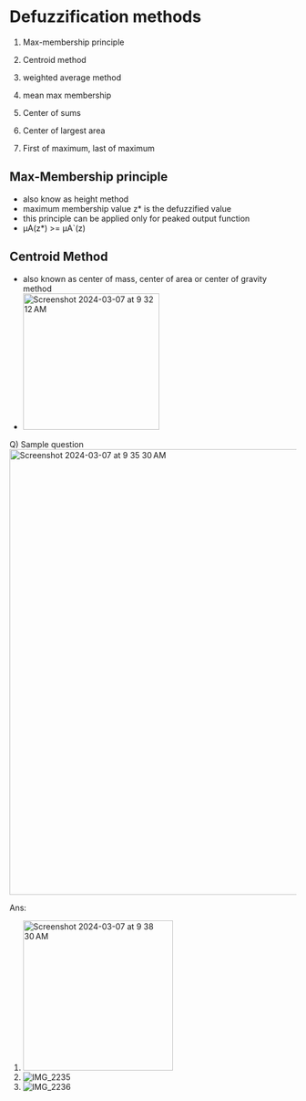   
# Defuzzification methods

1.  Max-membership principle
    
2.  Centroid method
    
3.  weighted average method
    
4.  mean max membership
    
5.  Center of sums
    
6.  Center of largest area
    
7.  First of maximum, last of maximum


## Max-Membership principle 
- also know as height method
- maximum membership value z* is the defuzzified value
- this principle can be applied only for peaked output function
- μA​(z*) >= μA​`(z) 

## Centroid Method
- also known as center of mass, center of area or center of gravity method
- <img width="239" alt="Screenshot 2024-03-07 at 9 32 12 AM" src="https://github.com/farisbasha/softcomputing/assets/72191505/8a505b05-f2d9-4b55-899f-560a76da8809">

Q) Sample question
<img width="781" alt="Screenshot 2024-03-07 at 9 35 30 AM" src="https://github.com/farisbasha/softcomputing/assets/72191505/aa0c056c-cf86-4772-81fa-a2bc603b26bc">

Ans: 
1. <img width="263" alt="Screenshot 2024-03-07 at 9 38 30 AM" src="https://github.com/farisbasha/softcomputing/assets/72191505/7c6cc2d5-303d-4ef2-b2c3-e320809dbdf8">
2. ![IMG_2235](https://github.com/farisbasha/softcomputing/assets/72191505/f5276f57-c361-4289-8279-e5296a3e8a62)
3. ![IMG_2236](https://github.com/farisbasha/softcomputing/assets/72191505/42f85490-2390-44a3-953c-0c38b711bafd)

